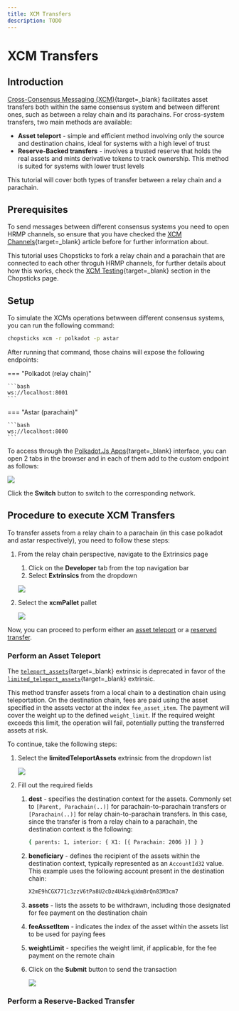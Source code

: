 ```yaml
---
title: XCM Transfers
description: TODO
---
```


# XCM Transfers

## Introduction

[Cross-Consensus Messaging (XCM)](/develop/interoperability/intro-to-xcm/){target=\_blank} facilitates asset transfers both within the same consensus system and between different ones, such as between a relay chain and its parachains. For cross-system transfers, two main methods are available:

- **Asset teleport** - simple and efficient method involving only the source and destination chains, ideal for systems with a high level of trust
- **Reserve-Backed transfers** - involves a trusted reserve that holds the real assets and mints derivative tokens to track ownership. This method is suited for systems with lower trust levels

This tutorial will cover both types of transfer between a relay chain and a parachain.

## Prerequisites

To send messages between different consensus systems you need to open HRMP channels, so ensure that you have checked the [XCM Channels](/develop/interoperability/xcm-channels/#xcm-channels){target=\_blank} article before for further information about.

This tutorial uses Chopsticks to fork a relay chain and a parachain that are connected to each other throguh HRMP channels, for further details about how this works, check the [XCM Testing](/tutorials/polkadot-sdk/testing/fork-live-chains/#xcm-testing){target=\_blank} section in the Chopsticks page.

## Setup

To simulate the XCMs operations betwween different consensus systems, you can run the following command:

```bash
chopsticks xcm -r polkadot -p astar
```

After running that command, those chains will expose the following endpoints:

=== "Polkadot (relay chain)"

    ```bash
    ws://localhost:8001
    ```

=== "Astar (parachain)"

    ```bash
    ws://localhost:8000
    ```

To access through the [Polkadot.Js Apps](https://polkadot.js.org/apps/){target=\_blank} interface, you can open 2 tabs in the browser and in each of them add to the custom endpoint as follows:

![](/images/tutorials/interoperability/xcm-transfers/xcm-transfers-01.webp)

Click the **Switch** button to switch to the corresponding network.

## Procedure to execute XCM Transfers

To transfer assets from a relay chain to a parachain (in this case polkadot and astar respectively), you need to follow these steps:

1. From the relay chain perspective, navigate to the Extrinsics page
    1. Click on the **Developer** tab from the top navigation bar
    2. Select **Extrinsics** from the dropdown

    ![](/images/tutorials/interoperability/xcm-transfers/xcm-transfers-02.webp)

2. Select the **xcmPallet** pallet

    ![](/images/tutorials/interoperability/xcm-transfers/xcm-transfers-03.webp)

Now, you can proceed to perform either an [asset teleport](#perform-an-asset-teleportation) or a [reserved transfer](#perform-a-reserve-backed-transfer).

### Perform an Asset Teleport

The [`teleport_assets`](https://paritytech.github.io/polkadot-sdk/master/pallet_xcm/pallet/dispatchables/fn.teleport_assets.html){target=\_blank} extrinsic is deprecated in favor of the [`limited_teleport_assets`](https://paritytech.github.io/polkadot-sdk/master/pallet_xcm/pallet/dispatchables/fn.limited_teleport_assets.html){target=\_blank} extrinsic. 

This method transfer assets from a local chain to a destination chain using teleportation. On the destination chain, fees are paid using the asset specified in the assets vector at the index `fee_asset_item`. The payment will cover the weight up to the defined `weight_limit`. If the required weight exceeds this limit, the operation will fail, potentially putting the transferred assets at risk.

To continue, take the following steps:

1. Select the **limitedTeleportAssets** extrinsic from the dropdown list

    ![](/images/tutorials/interoperability/xcm-transfers/xcm-transfers-04.webp)

2. Fill out the required fields
    1. **dest** - specifies the destination context for the assets. Commonly set to `[Parent, Parachain(..)]` for parachain-to-parachain transfers or `[Parachain(..)]` for relay chain-to-parachain transfers. In this case, since the transfer is from a relay chain to a parachain, the destination context is the following:
        ```bash
        { parents: 1, interior: { X1: [{ Parachain: 2006 }] } }
        ```
    2. **beneficiary** - defines the recipient of the assets within the destination context, typically represented as an `AccountId32` value. This example uses the following account present in the destination chain:
        ```bash
        X2mE9hCGX771c3zzV6tPa8U2cDz4U4zkqUdmBrQn83M3cm7
        ```
    3. **assets** - lists the assets to be withdrawn, including those designated for fee payment on the destination chain
    4. **feeAssetItem** - indicates the index of the asset within the assets list to be used for paying fees
    5. **weightLimit** - specifies the weight limit, if applicable, for the fee payment on the remote chain
    6. Click on the **Submit** button to send the transaction

        ![](/images/tutorials/interoperability/xcm-transfers/xcm-transfers-05.webp)


### Perform a Reserve-Backed Transfer